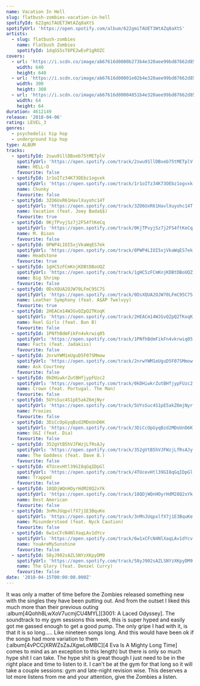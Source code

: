 ```yaml
---
name: Vacation In Hell
slug: flatbush-zombies-vacation-in-hell
spotifyId: 622gmiTAUET3WtAZq8aXtS
spotifyUrl: 'https://open.spotify.com/album/622gmiTAUET3WtAZq8aXtS'
artists:
  - slug: flatbush-zombies
    name: Flatbush Zombies
    spotifyId: 1dqGS5sT6PE2wEvP1gROZC
covers:
  - url: 'https://i.scdn.co/image/ab67616d0000b273b4e320aee99bd87662d85178'
    width: 640
    height: 640
  - url: 'https://i.scdn.co/image/ab67616d00001e02b4e320aee99bd87662d85178'
    width: 300
    height: 300
  - url: 'https://i.scdn.co/image/ab67616d00004851b4e320aee99bd87662d85178'
    width: 64
    height: 64
duration: 4612149
release: '2018-04-06'
rating: LEVEL_3
genres:
  - psychedelic hip hop
  - underground hip hop
type: ALBUM
tracks:
  - spotifyId: 2swu91llDBxeb75tMETplV
    spotifyUrl: 'https://open.spotify.com/track/2swu91llDBxeb75tMETplV'
    name: HELL-O
    favourite: false
  - spotifyId: 1r1oITz34K73OEbz1ogvxk
    spotifyUrl: 'https://open.spotify.com/track/1r1oITz34K73OEbz1ogvxk'
    name: Chunky
    favourite: false
  - spotifyId: 3ZO6UxR61HavlXuyohc14T
    spotifyUrl: 'https://open.spotify.com/track/3ZO6UxR61HavlXuyohc14T'
    name: Vacation (feat. Joey Bada$$)
    favourite: true
  - spotifyId: 0KjTPvyjSz7j2FS4ftKeCq
    spotifyUrl: 'https://open.spotify.com/track/0KjTPvyjSz7j2FS4ftKeCq'
    name: M. Bison
    favourite: false
  - spotifyId: 0PWP4LIOI5xjVkaWqES7ek
    spotifyUrl: 'https://open.spotify.com/track/0PWP4LIOI5xjVkaWqES7ek'
    name: Headstone
    favourite: true
  - spotifyId: 1gHC5zFCmKnjKDBtDBoUQZ
    spotifyUrl: 'https://open.spotify.com/track/1gHC5zFCmKnjKDBtDBoUQZ'
    name: Big Shrimp
    favourite: false
  - spotifyId: 0DsXQUA2OJW70LFmC95C7S
    spotifyUrl: 'https://open.spotify.com/track/0DsXQUA2OJW70LFmC95C7S'
    name: Leather Symphony (feat. A$AP Twelvyy)
    favourite: true
  - spotifyId: 2HEACm14WJGvQZpQ2TKoqK
    spotifyUrl: 'https://open.spotify.com/track/2HEACm14WJGvQZpQ2TKoqK'
    name: Reel Girls (feat. Bun B)
    favourite: false
  - spotifyId: 1PNfhBdmFikFn4vkrwiq05
    spotifyUrl: 'https://open.spotify.com/track/1PNfhBdmFikFn4vkrwiq05'
    name: Facts (feat. Jadakiss)
    favourite: false
  - spotifyId: 2nrwYWM1eUguD5F07SMmow
    spotifyUrl: 'https://open.spotify.com/track/2nrwYWM1eUguD5F07SMmow'
    name: Ask Courtney
    favourite: false
  - spotifyId: 0kDHiwkrZutBHfjypFUzc2
    spotifyUrl: 'https://open.spotify.com/track/0kDHiwkrZutBHfjypFUzc2'
    name: Crown (feat. Portugal. The Man)
    favourite: false
  - spotifyId: 5UYsSuc4S1pE5akZ6mjNyr
    spotifyUrl: 'https://open.spotify.com/track/5UYsSuc4S1pE5akZ6mjNyr'
    name: Proxies
    favourite: false
  - spotifyId: 3DiCcOpGyqBzd2MDoUnD6K
    spotifyUrl: 'https://open.spotify.com/track/3DiCcOpGyqBzd2MDoUnD6K'
    name: U&I (feat. Dia)
    favourite: false
  - spotifyId: 352gVtB5hVJFWzjLfRsAJy
    spotifyUrl: 'https://open.spotify.com/track/352gVtB5hVJFWzjLfRsAJy'
    name: The Goddess (feat. Dave B.)
    favourite: false
  - spotifyId: 4TUcevHtl39GI8qGqIDpGl
    spotifyUrl: 'https://open.spotify.com/track/4TUcevHtl39GI8qGqIDpGl'
    name: Trapped
    favourite: false
  - spotifyId: 18QDjWQnHOyrHdM28Q2xYk
    spotifyUrl: 'https://open.spotify.com/track/18QDjWQnHOyrHdM28Q2xYk'
    name: Best American
    favourite: false
  - spotifyId: 3nMnJUqpxlfX7j1E3BquKe
    spotifyUrl: 'https://open.spotify.com/track/3nMnJUqpxlfX7j1E3BquKe'
    name: Misunderstood (feat. Nyck Caution)
    favourite: false
  - spotifyId: 6w1xCFcN4NlXaqLAv1dYcv
    spotifyUrl: 'https://open.spotify.com/track/6w1xCFcN4NlXaqLAv1dYcv'
    name: YouAreMySunshine
    favourite: false
  - spotifyId: 58yJ902sAZLSNYzXKpyDM9
    spotifyUrl: 'https://open.spotify.com/track/58yJ902sAZLSNYzXKpyDM9'
    name: The Glory (feat. Denzel Curry)
    favourite: false
date: '2018-04-15T00:00:00.000Z'
---
```

It was only a matter of time before the Zombies released something new with the singles they
have been putting out. And from the outset I liked this much more than their previous outing
:album[4Qohh8LwXoV7ucmjCU4MYL][3001: A Laced Odyssey]. The soundtrack to my gym sessions
this week, this is super hyped and easily got me gassed enough to get a good pump. The only
gripe I had with it, is that it is so long..... Like nineteen songs long. And this would
have been ok if the songs had more variation to them
(:album[4vPCCjXRWZsZaJXgwLoMBC][4 Eva Is A Mighty Long Time] comes to mind as an exception
to this length) but there is only so much hype shit I can take. The hype shit is great though
I just need to be in the right place and time to listen to it. I can't be at the gym for that
long so it will take a couple sessions: gym and late-night revision wise. This deserves a
lot more listens from me and your attention, give the Zombies a listen.
